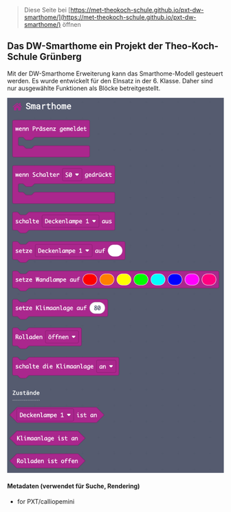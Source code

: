 
> Diese Seite bei [https://met-theokoch-schule.github.io/pxt-dw-smarthome/](https://met-theokoch-schule.github.io/pxt-dw-smarthome/) öffnen

## Das DW-Smarthome ein Projekt der Theo-Koch-Schule Grünberg

Mit der DW-Smarthome Erweiterung kann das Smarthome-Modell gesteuert werden. Es wurde entwickelt für den EInsatz in der 6. Klasse. Daher sind nur ausgewählte Funktionen als Blöcke betreitgestellt.

![Blöcke](https://github.com/met-theokoch-schule/pxt-dw-smarthome/raw/master/blocks.png "Smarthome Blöcke")

#### Metadaten (verwendet für Suche, Rendering)

* for PXT/calliopemini
<script src="https://makecode.com/gh-pages-embed.js"></script><script>makeCodeRender("{{ site.makecode.home_url }}", "{{ site.github.owner_name }}/{{ site.github.repository_name }}");</script>
